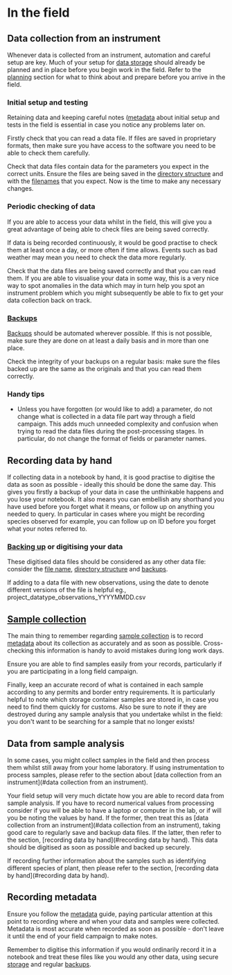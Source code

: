 
# In the field #

## Data collection from an instrument ####

Whenever data is collected from an instrument, automation and careful setup are key. Much of your setup for [data storage](storing_data.md) should already be planned and in place before you begin work in the field. Refer to the [planning](planning_before_go.md) section for what to think about and prepare before you arrive in the field.

### Initial setup and testing ###

Retaining data and keeping careful notes ([metadata](metadata.md) about initial setup and tests in the field is essential in case you notice any problems later on.

Firstly check that you can read a data file. If files are saved in proprietary formats, then make sure you have access to the software you need to be able to check them carefully.

Check that data files contain data for the parameters you expect in the correct units. Ensure the files are being saved in the [directory structure](directory_structure.md) and with the [filenames](file_naming.md) that you expect. Now is the time to make any necessary changes.

### Periodic checking of data ###

If you are able to access your data whilst in the field, this will give you a great advantage of being able to check files are being saved correctly.

If data is being recorded continuously, it would be good practise to check them at least once a day, or more often if time allows. Events such as bad weather may mean you need to check the data more regularly.

Check that the data files are being saved correctly and that you can read them. If you are able to visualise your data in some way, this is a very nice way to spot anomalies in the data which may in turn help you spot an instrument problem which you might subsequently be able to fix to get your data collection back on track.

### [Backups](backing_up_data.md) ###

[Backups](backing_up_data.md) should be automated wherever possible. If this is not possible, make sure they are done on at least a daily basis and in more than one place.

Check the integrity of your backups on a regular basis: make sure the files backed up are the same as the originals and that you can read them correctly.

### Handy tips ###

* Unless you have forgotten (or would like to add) a parameter, do not change what is collected in a data file part way through a field campaign. This adds much unneeded complexity and confusion when trying to read the data files during the post-processing stages. In particular, do not change the format of fields or parameter names.

## Recording data by hand ##

If collecting data in a notebook by hand, it is good practise to digitise the data as soon as possible - ideally this should be done the same day. This gives you firstly a backup of your data in case the unthinkable happens and you lose your notebook. It also means you can embellish any shorthand you have used before you forget what it means, or follow up on anything you needed to query. In particular in cases where you might be recording species observed for example, you can follow up on ID before you forget what your notes referred to.

### [Backing up](backing_up_data.md) or digitising your data ###

These digitised data files should be considered as any other data file: consider the [file name](file_naming.md), [directory structure](directory_structure.md) and [backups](backing_up_data.md).

If adding to a data file with new observations, using the date to denote different versions of the file is helpful eg., project_datatype_observations_YYYYMMDD.csv

## [Sample collection](sample_collection.md) ##

The main thing to remember regarding [sample collection](sample_collection.md) is to record [metadata](metadata.md) about its collection as accurately and as soon as possible. Cross-checking this information is handy to avoid mistakes during long work days.

Ensure you are able to find samples easily from your records, particularly if you are participating in a long field campaign.

Finally, keep an accurate record of what is contained in each sample according to any permits and border entry requirements. It is particularly helpful to note which storage container samples are stored in, in case you need to find them quickly for customs. Also be sure to note if they are destroyed during any sample analysis that you undertake whilst in the field: you don't want to be searching for a sample that no longer exists!

## Data from sample analysis ##

In some cases, you might collect samples in the field and then process them whilst still away from your home laboratory. If using instrumentation to process samples, please refer to the section about [data collection from an instrument](#data collection from an instrument).

Your field setup will very much dictate how you are able to record data from sample analysis. If you have to record numerical values from processing consider if you will be able to have a laptop or computer in the lab, or if will you be noting the values by hand. If the former, then treat this as [data collection from an instrument](#data collection from an instrument), taking good care to regularly save and backup data files. If the latter, then refer to the section, [recording data by hand](#recording data by hand). This data should be digitised as soon as possible and backed up securely.

If recording further information about the samples such as identifying different species of plant, then please refer to the section, [recording data by hand](#recording data by hand).

## Recording metadata ##

Ensure you follow the [metadata](metadata.md) guide, paying particular attention at this point to recording where and when your data and samples were collected. Metadata is most accurate when recorded as soon as possible - don't leave it until the end of your field campaign to make notes.

Remember to digitise this information if you would ordinarily record it in a notebook and treat these files like you would any other data, using secure [storage](storing_data.md) and regular [backups](backing_up_data.md).